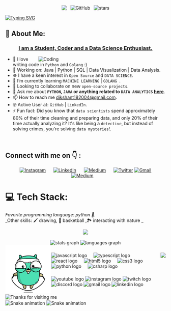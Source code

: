 <br>

<div align="center">
<img src="https://komarev.com/ghpvc/?username=dikshant182004&&style=flat-square" align="center" />
&nbsp;
<img alt="GitHub" src="https://img.shields.io/badge/dynamic/json?logo=github&label=Followers&query=%24.data.totalSubs&url=https%3A%2F%2Fapi.spencerwoo.com%2Fsubstats%2F%3Fsource%3Dgithub%26queryKey%3Ddikshant182004&longCache=true" align="center" />
&nbsp;
<img src="https://img.shields.io/github/stars/dikshant182004?label=Stars" alt="stars" align="center">
</div>

<a href="https://git.io/typing-svg"><img src="https://readme-typing-svg.demolab.com?font=Poetsen+One&weight=900&size=45&duration=4000&pause=1000&color=0AF7E5&background=FFFFFE00&center=true&vCenter=true&random=false&width=1000&height=99&lines=Hi+%F0%9F%91%8B%2C+I'm+Dikshant+Jha+!!!" alt="Typing SVG" /></a>
## 💫 About Me:

<h3 align="center" style="text-decoration: underline; font-weight: bold;">I am a Student, Coder and a Data Science Enthusiast.</h3>


<img align="right" alt="Coding" width="400" src="https://media.tenor.com/SxJQcg2-UGkAAAAC/working-from.gif">

- 🧑 I love writing code in `Python` and  `Golang` :)
- 🔭 Working on: Java | Python | SQL | Data Visualization | Data Analysis.
- ☸️ I have a keen interest in `Open Source` and `DATA SCIENCE`.
- 🌱 I’m currently learning `MACHINE LEARNING` | `GOLANG `.
- 👯 Looking to collaborate on new `open-source projects`.
- 💬 Ask me about **`PYTHON`, `JAVA`  or anything related to `DATA ANALYTICS` [here](https://github.com/dikshant182004/dikshant182004/issues)**.
- 📫 How to reach me [dikshant182004@gmail.com](dikshant182004@gmail.com).
- 🤓 Active User at: `GitHub` | `LinkedIn`.
- ⚡ Fun fact: Did you know that `data scientists` spend approximately 80% of their time cleaning and preparing data, and only 20% of their time actually analyzing it? It's like being a `detective`, but instead of solving crimes, you're solving `data mysteries`!.

<br/>
          
## Connect with me on 👇 :

<div align="center">
    <a href="https://www.instagram.com/dikshant182022/"><img src="https://img.shields.io/static/v1?message=Instagram&logo=instagram&label=&color=E4405F&logoColor=white&labelColor=&style=for-the-badge" alt="Instagram" style="margin-right: 20px; width: 120px; height: 43px;"></a>
    <a href="https://www.linkedin.com/in/dikshant-jha-a7b65624a/"><img src="https://img.shields.io/badge/LinkedIn-%230077B5.svg?logo=linkedin&logoColor=white" alt="LinkedIn" style="margin-right: 20px; width: 120px; height: 43px;"></a>
    <a href="https://medium.com/@dikshant182004"><img src="https://img.shields.io/badge/Medium-12100E?logo=medium&logoColor=white" alt="Medium" style="margin-right: 20px; width: 120px; height: 43px;"></a>
    <a href="https://x.com/Dikshantjha2"><img src="https://img.shields.io/badge/Twitter-%231DA1F2.svg?logo=Twitter&logoColor=white" alt="Twitter" style="width: 120px; height: 43px;"></a>
    <a href="mailto:dikshant182004@gmail.com"><img src="https://img.shields.io/static/v1?message=Gmail&logo=gmail&label=&color=D14836&logoColor=white&labelColor=&style=for-the-badge" alt="Gmail" style="width: 120px; height: 43px;"></a>
    <a href="https://discord.com/channels/@me"><img src="https://img.shields.io/static/v1?message=Discord&logo=discord&label=&color=7289DA&logoColor=white&labelColor=&style=for-the-badge" alt="Medium" style="margin-right: 20px; width: 120px; height: 43px;"></a>
</div>


# 💻 Tech Stack:

_Favorite programming language: python :snake:._  
_Other skills: :paintbrush: drawing, 🏀 basketball ,🏞️  interacting with nature _
<p align="center">
  <a href="https://skillicons.dev">
    <img src="https://skillicons.dev/icons?i=git,github,python,java,c,c++,numpy" />
  </a>
</p>


<div align="center">
  <img src="https://github-readme-stats.vercel.app/api?username=dikshant182004&hide_title=false&hide_rank=false&show_icons=true&include_all_commits=true&count_private=true&disable_animations=false&theme=dracula&locale=en&hide_border=false" height="150" alt="stats graph"  />
  <img src="https://github-readme-stats.vercel.app/api/top-langs?username=dikshant182004&locale=en&hide_title=false&layout=compact&card_width=320&langs_count=5&theme=dracula&hide_border=false" height="150" alt="languages graph"  />
</div>

<div style="float: left;">
    <img height="150" src="golang_jump.gif" />
</div>

###

<img align="right" height="150" src="[golang_jump.gif](https://github.com/dikshant182004/dikshant182004/blob/main/golang_jump.gif)f"  />

###

<div align="left">
  <img src="https://cdn.jsdelivr.net/gh/devicons/devicon/icons/javascript/javascript-original.svg" height="30" alt="javascript logo"  />
  <img width="12" />
  <img src="https://cdn.jsdelivr.net/gh/devicons/devicon/icons/typescript/typescript-original.svg" height="30" alt="typescript logo"  />
  <img width="12" />
  <img src="https://cdn.jsdelivr.net/gh/devicons/devicon/icons/react/react-original.svg" height="30" alt="react logo"  />
  <img width="12" />
  <img src="https://cdn.jsdelivr.net/gh/devicons/devicon/icons/html5/html5-original.svg" height="30" alt="html5 logo"  />
  <img width="12" />
  <img src="https://cdn.jsdelivr.net/gh/devicons/devicon/icons/css3/css3-original.svg" height="30" alt="css3 logo"  />
  <img width="12" />
  <img src="https://cdn.jsdelivr.net/gh/devicons/devicon/icons/python/python-original.svg" height="30" alt="python logo"  />
  <img width="12" />
  <img src="https://cdn.jsdelivr.net/gh/devicons/devicon/icons/csharp/csharp-original.svg" height="30" alt="csharp logo"  />
</div>

###

<div align="left">
  <img src="https://img.shields.io/static/v1?message=Youtube&logo=youtube&label=&color=FF0000&logoColor=white&labelColor=&style=for-the-badge" height="35" alt="youtube logo"  />
  <img src="https://img.shields.io/static/v1?message=Instagram&logo=instagram&label=&color=E4405F&logoColor=white&labelColor=&style=for-the-badge" height="35" alt="instagram logo"  />
  <img src="https://img.shields.io/static/v1?message=Twitch&logo=twitch&label=&color=9146FF&logoColor=white&labelColor=&style=for-the-badge" height="35" alt="twitch logo"  />
  <img src="https://img.shields.io/static/v1?message=Discord&logo=discord&label=&color=7289DA&logoColor=white&labelColor=&style=for-the-badge" height="35" alt="discord logo"  />
  <img src="https://img.shields.io/static/v1?message=Gmail&logo=gmail&label=&color=D14836&logoColor=white&labelColor=&style=for-the-badge" height="35" alt="gmail logo"  />
  <img src="https://img.shields.io/static/v1?message=LinkedIn&logo=linkedin&label=&color=0077B5&logoColor=white&labelColor=&style=for-the-badge" height="35" alt="linkedin logo"  />
</div>

###
<img height="120" alt="Thanks for visiting me" width="100%" src="https://raw.githubusercontent.com/BrunnerLivio/brunnerlivio/master/images/marquee.svg" />
<br clear="both">

<img src="https://raw.githubusercontent.com/maurodesouza/maurodesouza/output/snake.svg" alt="Snake animation" />
<img src="https://raw.githubusercontent.com/dikshant182004/dikshant182004/output/snake.svg" alt="Snake animation" />

###
